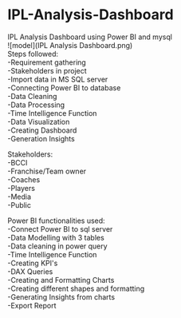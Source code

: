 # IPL-Analysis-Dashboard
IPL Analysis Dashboard using Power BI and mysql   
![model](IPL Analysis Dashboard.png)                                                                                                                       
Steps followed:                                                                                                                                                          
-Requirement gathering                                                                                                                                                   
-Stakeholders in project                                                                                                                                                 
-Import data in MS SQL server                                                                                                                                            
-Connecting Power BI to database                                                                                                                                         
-Data Cleaning                                                                                                                                                           
-Data Processing                                                                                                                                                         
-Time Intelligence Function                                                                                                                                              
-Data Visualization                                                                                                                                                     
-Creating Dashboard                                                                                                                                                      
-Generation Insights     

Stakeholders:                                                                                                                                                          
-BCCI                                                                                                                                                                  
-Franchise/Team owner                                                                                                                                                  
-Coaches                                                                                                                                                               
-Players                                                                                                                                                               
-Media                                                                                                                                                                 
-Public                                                                                                                                                                

Power BI functionalities used:                                                                                                                                         
-Connect Power BI to sql server                                                                                                                                        
-Data Modelling with 3 tables                                                                                                                                          
-Data cleaning in power query                                                                                                                                          
-Time Intelligence Function                                                                                                                                            
-Creating KPI's                                                                                                                                                        
-DAX Queries                                                                                                                                                           
-Creating and Formatting Charts                                                                                                                                        
-Creating different shapes and formatting                                                                                                                              
-Generating Insights from charts                                                                                                                                       
-Export Report

